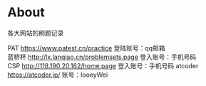 # About

各大网站的刷题记录

PAT https://www.patest.cn/practice   登陆账号：qq邮箱               
蓝桥杯 http://lx.lanqiao.cn/problemsets.page  登入账号：手机号码            
CSP http://118.190.20.162/home.page  登入账号：手机号码
atcoder https://atcoder.jp/ 账号：looeyWei